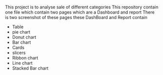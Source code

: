 This project is to analyse sale of different categories 
This repository contain one file which contain two pages which are a Dashboard and report
There is two screenshot of these pages 
these DashBoard and Report contain 
- Table
- pie chart
- Donut chart
- Bar chart
- Cards
- slicers
- Ribbon chart
- Line chart
- Stacked Bar chart
